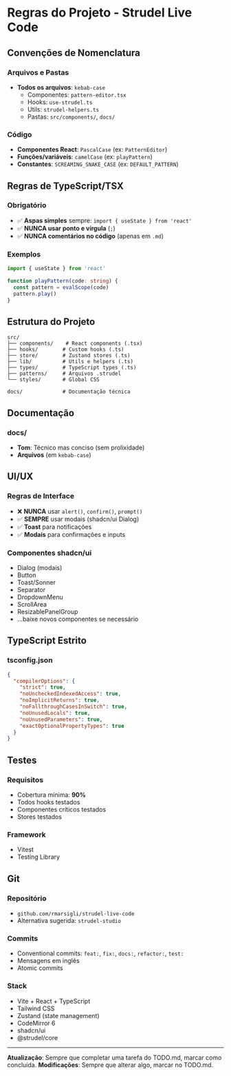 # Regras do Projeto - Strudel Live Code

## Convenções de Nomenclatura

### Arquivos e Pastas
- **Todos os arquivos**: `kebab-case`
  - Componentes: `pattern-editor.tsx`
  - Hooks: `use-strudel.ts`
  - Utils: `strudel-helpers.ts`
  - Pastas: `src/components/`, `docs/`

### Código
- **Componentes React**: `PascalCase` (ex: `PatternEditor`)
- **Funções/variáveis**: `camelCase` (ex: `playPattern`)
- **Constantes**: `SCREAMING_SNAKE_CASE` (ex: `DEFAULT_PATTERN`)

## Regras de TypeScript/TSX

### Obrigatório
- ✅ **Aspas simples** sempre: `import { useState } from 'react'`
- ✅ **NUNCA usar ponto e vírgula** (`;`)
- ✅ **NUNCA comentários no código** (apenas em `.md`)

### Exemplos
```typescript
import { useState } from 'react'

function playPattern(code: string) {
  const pattern = evalScope(code)
  pattern.play()
}
```

## Estrutura do Projeto

```
src/
├── components/    # React components (.tsx)
├── hooks/        # Custom hooks (.ts)
├── store/        # Zustand stores (.ts)
├── lib/          # Utils e helpers (.ts)
├── types/        # TypeScript types (.ts)
├── patterns/     # Arquivos .strudel
└── styles/       # Global CSS

docs/             # Documentação técnica
```

## Documentação

### docs/
- **Tom**: Técnico mas conciso (sem prolixidade)
- **Arquivos** (em `kebab-case`)

## UI/UX

### Regras de Interface
- ❌ **NUNCA** usar `alert()`, `confirm()`, `prompt()`
- ✅ **SEMPRE** usar modais (shadcn/ui Dialog)
- ✅ **Toast** para notificações
- ✅ **Modais** para confirmações e inputs

### Componentes shadcn/ui
- Dialog (modais)
- Button
- Toast/Sonner
- Separator
- DropdownMenu
- ScrollArea
- ResizablePanelGroup
- ...baixe novos componentes se necessário

## TypeScript Estrito

### tsconfig.json
```json
{
  "compilerOptions": {
    "strict": true,
    "noUncheckedIndexedAccess": true,
    "noImplicitReturns": true,
    "noFallthroughCasesInSwitch": true,
    "noUnusedLocals": true,
    "noUnusedParameters": true,
    "exactOptionalPropertyTypes": true
  }
}
```

## Testes

### Requisitos
- Cobertura mínima: **90%**
- Todos hooks testados
- Componentes críticos testados
- Stores testados

### Framework
- Vitest
- Testing Library

## Git

### Repositório
- `github.com/rmarsigli/strudel-live-code`
- Alternativa sugerida: `strudel-studio`

### Commits
- Conventional commits: `feat:`, `fix:`, `docs:`, `refactor:`, `test:`
- Mensagens em inglês
- Atomic commits

### Stack
- Vite + React + TypeScript
- Tailwind CSS
- Zustand (state management)
- CodeMirror 6
- shadcn/ui
- @strudel/core

---

**Atualização**: Sempre que completar uma tarefa do TODO.md, marcar como concluída.
**Modificações**: Sempre que alterar algo, marcar no TODO.md.
